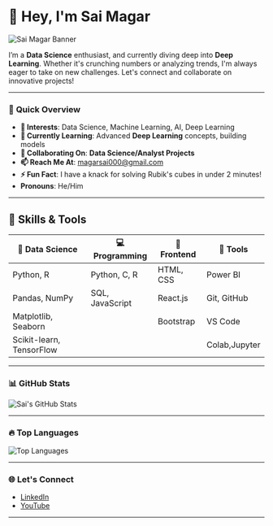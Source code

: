 # 👋 Hey, I'm **Sai Magar**

![Sai Magar Banner](https://www.astrazeneca.com/content/dam/az/r-and-d/banner/Data_Science_AI_Header_2.gif/jcr:content/renditions/cq5dam.web.1200.Data_Science_AI_Header_2.gif)

I’m a **Data Science** enthusiast, and currently diving deep into **Deep Learning**. Whether it's crunching numbers or analyzing trends, I'm always eager to take on new challenges. Let's connect and collaborate on innovative projects!

---

### 🌟 **Quick Overview**

- **👀 Interests**: Data Science, Machine Learning, AI, Deep Learning  
- **🌱 Currently Learning**: Advanced **Deep Learning** concepts, building models  
- **💞️ Collaborating On**: **Data Science/Analyst Projects**  
- **📫 Reach Me At**: [magarsai000@gmail.com](mailto:magarsai000@gmail.com)  
- **⚡ Fun Fact**: I have a knack for solving Rubik's cubes in under 2 minutes!  
- **Pronouns**: He/Him  

---

## 🎯 **Skills & Tools**

| 🚀 Data Science     | 💻 Programming | 🎨 Frontend | 🔧 Tools  |
|---------------------|----------------|-------------|-----------|
| Python, R           | Python, C, R   | HTML, CSS   | Power BI   |
| Pandas, NumPy       | SQL, JavaScript| React.js    | Git, GitHub |
| Matplotlib, Seaborn |                | Bootstrap   | VS Code   |
| Scikit-learn, TensorFlow |           |             | Colab,Jupyter   |

---

### 📊 **GitHub Stats**

![Sai's GitHub Stats](https://github-readme-stats.vercel.app/api?username=Sai-Magar&show_icons=true&theme=radical&include_all_commits=true)

---

### 🔥 **Top Languages**

![Top Languages](https://github-readme-stats.vercel.app/api/top-langs/?username=Sai-Magar&layout=compact&theme=radical)

---

### 🌐 **Let's Connect**

- [LinkedIn](https://www.linkedin.com/in/sai-magar25/)
- [YouTube](https://www.youtube.com/@Magarsai)

---
